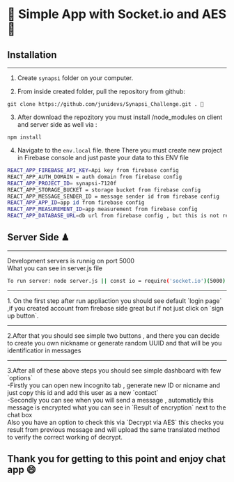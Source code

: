 # 👀 Simple App with Socket.io and AES 👀


## Installation
<hr/>

1. Create `synapsi` folder on your computer.

2. From inside created folder, pull the repository from github:
```console
git clone https://github.com/junidevs/Synapsi_Challenge.git . 👾
```

3. After download the repozitory you must install /node_modules on client and server side as well via :
```console
npm install
```


4. Navigate to the `env.local` file. there There you must create new project in Firebase console and just paste your data to this ENV file
```bash
REACT_APP_FIREBASE_API_KEY=Api key from firebase config
REACT_APP_AUTH_DOMAIN = auth domain from firebase config 
REACT_APP_PROJECT_ID= synapsi-7120f
REACT_APP_STORAGE_BUCKET = storage bucket from firebase config
REACT_APP_MESSAGE_SENDER_ID = message sender id from firebase config 
REACT_APP_APP_ID=app id from firebase config
REACT_APP_MEASUREMENT_ID=app measurement from firebase config
REACT_APP_DATABASE_URL=db url from firebase config , but this is not required
```

## Server Side ♟
<hr/>

Development servers is runnig on port 5000 <br/>
What you can see in server.js file 


```bash
To run server: node server.js || const io = require('socket.io')(5000)
```
<hr>
1. On the first step after run appliaction you should see default `login page` ,if you created account from firebase side great but if not just click on `sign up button`.
<hr>
2.After that you should see simple two buttons , and there you can decide to create you own nickname or generate random UUID and that will be you identificatior in messages
<hr>
3.After all of these above steps you should see simple dashboard with few `options`
<br/>
-Firstly you can open new incognito tab , generate new ID or nicname and just copy this id and add this user as a new `contact`
<br>
-Secondly you can see when you will send a message , automaticly this message is encrypted what you can see in `Result of encryption` next to the chat box
<br>
Also you have an option to check this via `Decrypt via AES` this checks you result from previous message and will upload the same translated method to verify the correct working of decrypt.

## Thank you for getting to this point and enjoy chat app 😄  
